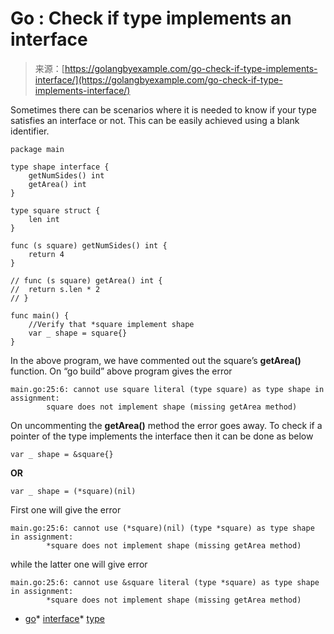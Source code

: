 <!--yml
category: 未分类
date: 2024-10-13 06:05:08
-->

# Go : Check if type implements an interface

> 来源：[https://golangbyexample.com/go-check-if-type-implements-interface/](https://golangbyexample.com/go-check-if-type-implements-interface/)

Sometimes there can be scenarios where it is needed to know if your type satisfies an interface or not. This can be easily achieved using a blank identifier.

```
package main

type shape interface {
    getNumSides() int
    getArea() int
}

type square struct {
    len int
}

func (s square) getNumSides() int {
    return 4
}

// func (s square) getArea() int {
//  return s.len * 2
// }

func main() {
    //Verify that *square implement shape
    var _ shape = square{}
}
```

In the above program, we have commented out the square’s **getArea()** function. On “go build” above program gives the error

```
main.go:25:6: cannot use square literal (type square) as type shape in assignment:
        square does not implement shape (missing getArea method)
```

On uncommenting the **getArea()** method the error goes away. To check if a pointer of the type implements the interface then it can be done as below

```
var _ shape = &square{}
```

**OR**

```
var _ shape = (*square)(nil)
```

First one will give the error

```
main.go:25:6: cannot use (*square)(nil) (type *square) as type shape in assignment:
        *square does not implement shape (missing getArea method)
```

while the latter one will give error

```
main.go:25:6: cannot use &square literal (type *square) as type shape in assignment:
        *square does not implement shape (missing getArea method)
```

*   [go](https://golangbyexample.com/tag/go/)*   [interface](https://golangbyexample.com/tag/interface/)*   [type](https://golangbyexample.com/tag/type/)